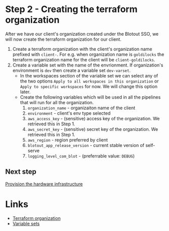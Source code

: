# Step 2 - Creating the terraform organization

After we have our client's organization created under the Blotout SSO, we will now create the terraform organization for our client.

1. Create a terraform organization with the client's organization name prefixed with `client-`. For e.g. when organization name is `goldilocks` the terraform organization name for the client will be `client-goldilocks`.
2. Create a variable set with the name of the envrionment. If organization's environment is `dev` then create a variable set `dev-varset`.
    - In the workspaces section of the variable set we can select any of the two options `Apply to all workspaces in this organization` or `Apply to specific workspaces` for now. We will change this option later.
    - Create the following variables which will be used in all the pipelines that will run for all the organization.
        1. `organization_name` - organizaiton name of the client 
        2. `environment` - client's env type selected
        3. `aws_access_key` - (sensitive) access key of the organization. We retrieved this in Step 1.
        4. `aws_secret_key` - (sensitive) secret key of the organization. We retrieved this in Step 1.
        5. `aws_region` - region preferred by client
        6. `blotout_app_release_version` - current stable version of self-serve
        7. `logging_level_com_blot` - (preferrable value: `DEBUG`)

## Next step
[Provision the hardware infrastructure](./3-infra.md)

# Links
- [Terraform organization](../terraform/organization.md)
- [Variable sets](../terraform/variable_sets.md)
